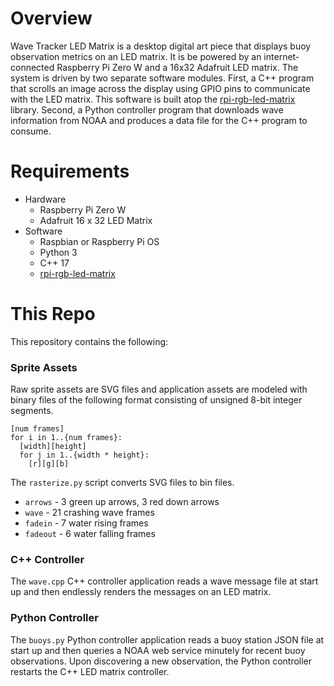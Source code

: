 # Overview
Wave Tracker LED Matrix is a desktop digital art piece that displays buoy observation metrics on
an LED matrix. It is be powered by an internet-connected Raspberry Pi Zero W and a 16x32 Adafruit LED matrix.
The system is driven by two separate software modules. First, a C++ program that scrolls an image across
the display using GPIO pins to communicate with the LED matrix. This software is built atop the 
[rpi-rgb-led-matrix](https://github.com/hzeller/rpi-rgb-led-matrix) library.
Second, a Python controller program that downloads wave information from NOAA
and produces a data file for the C++ program to consume. 

# Requirements

* Hardware
  * Raspberry Pi Zero W
  * Adafruit 16 x 32 LED Matrix
* Software
  * Raspbian or Raspberry Pi OS
  * Python 3
  * C++ 17
  * [rpi-rgb-led-matrix](https://github.com/hzeller/rpi-rgb-led-matrix)
  
# This Repo

This repository contains the following:

### Sprite Assets
Raw sprite assets are SVG files and application assets are modeled with 
binary files of the following format consisting of unsigned 8-bit integer segments.

```
[num frames]
for i in 1..{num frames}:
  [width][height]
  for j in 1..{width * height}:
    [r][g][b] 
```

The `rasterize.py` script converts SVG files to bin files.

* `arrows` - 3 green up arrows, 3 red down arrows
* `wave` - 21 crashing wave frames
* `fadein` - 7 water rising frames
* `fadeout` - 6 water falling frames 

### C++ Controller

The `wave.cpp` C++ controller application reads a wave message file at start
up and then endlessly renders the messages on an LED matrix.

### Python Controller 

The `buoys.py` Python controller application reads a buoy station JSON file
at start up and then queries a NOAA web service minutely for recent buoy 
observations. Upon discovering a new observation, the Python controller 
restarts the C++ LED matrix controller. 